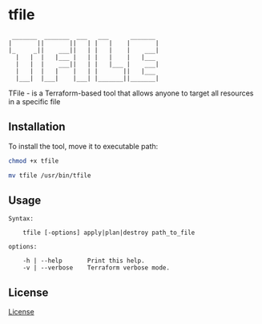 # tfile

```
 _______  _______  ___   ___      _______ 
|       ||       ||   | |   |    |       |
|_     _||    ___||   | |   |    |    ___|
  |   |  |   |___ |   | |   |    |   |___ 
  |   |  |    ___||   | |   |___ |    ___|
  |   |  |   |    |   | |       ||   |___ 
  |___|  |___|    |___| |_______||_______|
```

TFile - is a Terraform-based tool that allows anyone to target all resources in a specific file

## Installation

To install the tool, move it to executable path:

```bash
chmod +x tfile

mv tfile /usr/bin/tfile
```

## Usage

```
Syntax:

    tfile [-options] apply|plan|destroy path_to_file

options:

    -h | --help       Print this help.
    -v | --verbose    Terraform verbose mode.
```

## License

[License](./LICENSE)